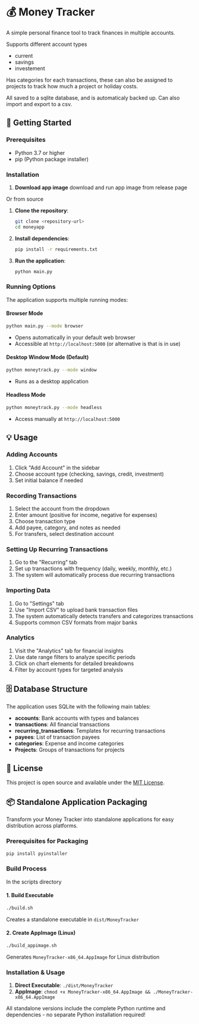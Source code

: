 # 💰 Money Tracker

A simple personal finance tool to track finances in multiple accounts.

Supports different account types
 - current
 - savings
 - investement

 Has categories for each transactions, these can also be assigned to projects to track how much a project or holiday costs.

 All saved to a sqlite database, and is automaticaly backed up. Can also import and export to a csv.


## 🚀 Getting Started

### Prerequisites
- Python 3.7 or higher
- pip (Python package installer)

### Installation

1. **Download app image**
   download and run app image from release page

Or from source

1. **Clone the repository**:
   ```bash
   git clone <repository-url>
   cd moneyapp
   ```

2. **Install dependencies**:
   ```bash
   pip install -r requirements.txt
   ```

3. **Run the application**:
   ```bash
   python main.py
   ```

### Running Options

The application supports multiple running modes:

#### Browser Mode 
```bash
python main.py --mode browser
```
- Opens automatically in your default web browser
- Accessible at `http://localhost:5000` (or alternative is that is in use)

#### Desktop Window Mode (Default)
```bash
python moneytrack.py --mode window
```
- Runs as a desktop application 

#### Headless Mode
```bash
python moneytrack.py --mode headless
```
- Access manually at `http://localhost:5000`


## 💡 Usage

### Adding Accounts
1. Click "Add Account" in the sidebar
2. Choose account type (checking, savings, credit, investment)
3. Set initial balance if needed

### Recording Transactions
1. Select the account from the dropdown
2. Enter amount (positive for income, negative for expenses)
3. Choose transaction type
4. Add payee, category, and notes as needed
5. For transfers, select destination account

### Setting Up Recurring Transactions
1. Go to the "Recurring" tab
2. Set up transactions with frequency (daily, weekly, monthly, etc.)
3. The system will automatically process due recurring transactions

### Importing Data
1. Go to "Settings" tab
2. Use "Import CSV" to upload bank transaction files
3. The system automatically detects transfers and categorizes transactions
4. Supports common CSV formats from major banks

### Analytics
1. Visit the "Analytics" tab for financial insights
2. Use date range filters to analyze specific periods
3. Click on chart elements for detailed breakdowns
4. Filter by account types for targeted analysis

## 🗄️ Database Structure

The application uses SQLite with the following main tables:
- **accounts**: Bank accounts with types and balances
- **transactions**: All financial transactions
- **recurring_transactions**: Templates for recurring transactions
- **payees**: List of transaction payees
- **categories**: Expense and income categories
- **Projects**: Groups of transactions for projects



## 📝 License

This project is open source and available under the [MIT License](LICENSE).


## 📦 Standalone Application Packaging

Transform your Money Tracker into standalone applications for easy distribution across platforms.

### Prerequisites for Packaging
```bash
pip install pyinstaller
```

### Build Process

In the scripts directory 

#### 1. Build Executable
```bash
./build.sh
```
Creates a standalone executable in `dist/MoneyTracker`

#### 2. Create AppImage (Linux)
```bash
./build_appimage.sh
```
Generates `MoneyTracker-x86_64.AppImage` for Linux distribution

### Installation & Usage
1. **Direct Executable**: `./dist/MoneyTracker`
2. **AppImage**: `chmod +x MoneyTracker-x86_64.AppImage && ./MoneyTracker-x86_64.AppImage`

All standalone versions include the complete Python runtime and dependencies - no separate Python installation required!

